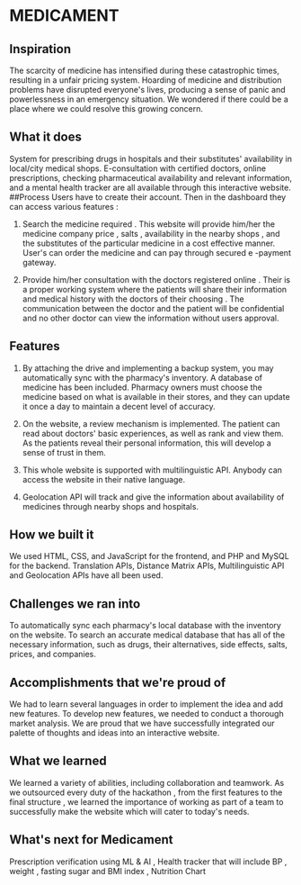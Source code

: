 # MEDICAMENT


## Inspiration
The scarcity of medicine has intensified during these catastrophic times, resulting in a unfair pricing system. Hoarding of medicine and distribution problems have disrupted everyone's lives, producing a sense of panic and powerlessness in an emergency situation. We wondered if there could be a place where we could resolve this growing concern.
## What it does
System for prescribing drugs in hospitals and their substitutes' availability in local/city medical shops. E-consultation with certified doctors, online prescriptions, checking pharmaceutical availability and relevant information, and a mental health tracker are all available through this interactive website.
##Process
Users have to create their account. Then in the dashboard they can access various features :

1. Search the medicine required . This website will provide him/her the medicine company  price , salts , availability in the nearby shops , and the substitutes of the particular medicine in a cost effective manner.
User's can order the medicine and can pay through secured e -payment gateway.

2. Provide him/her consultation with the doctors registered online . Their is a proper working system where the patients will share their information and medical history with the doctors of their choosing . The communication between the doctor and the patient will be confidential and no other doctor can view the information without users approval.

## Features

1. By attaching the drive and implementing a backup system, you may automatically sync with the pharmacy's inventory. A database of medicine has been included. Pharmacy owners must choose the medicine based on what is available in their stores, and they can update it once a day to maintain a decent level of accuracy.

2. On the website, a review mechanism is implemented. The patient can read about doctors' basic experiences, as well as rank and view them. As the patients reveal their personal information, this will develop a sense of trust in them.

3. This whole website is supported with multilinguistic API. Anybody can access the website in their native language.

4. Geolocation API will track and give the information about availability of medicines through nearby shops and hospitals.

## How we built it
We used HTML, CSS, and JavaScript for the frontend, and PHP and MySQL for the backend. Translation APIs, Distance Matrix APIs, Multilinguistic API and Geolocation APIs have all been used.
## Challenges we ran into
To automatically sync each pharmacy's local database with the inventory on the website. To search an accurate medical database that has all of the necessary information, such as drugs, their alternatives, side effects, salts, prices, and companies.
## Accomplishments that we're proud of
We had to learn several languages in order to implement the idea and add new features. To develop new features, we needed to conduct a thorough market analysis. 
We are proud that we have successfully integrated our palette of thoughts and ideas into an interactive website.
## What we learned
We learned a variety of abilities, including collaboration and teamwork. As we outsourced every duty of the hackathon , from the first features to the final structure , we learned the importance of working as part of a team to successfully make the website which will cater to today's needs.   
## What's next for Medicament
Prescription verification using ML & AI  ,  Health tracker that will include BP , weight , fasting sugar and  BMI index , Nutrition Chart
